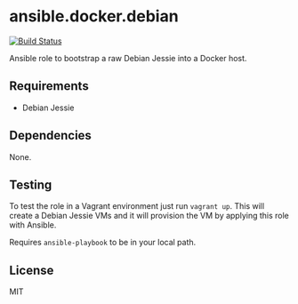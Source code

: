 # ansible.docker.debian

[![Build Status](https://travis-ci.org/bjorand/ansible.docker.debian.svg)](https://travis-ci.org/bjorand/ansible.docker.debian)

Ansible role to bootstrap a raw Debian Jessie into a Docker host.

## Requirements

- Debian Jessie

## Dependencies

None.

## Testing

To test the role in a Vagrant environment just run `vagrant up`.  This will
create a Debian Jessie VMs and it will provision the VM by applying this role with Ansible.

Requires `ansible-playbook` to be in your local path.

## License

MIT


